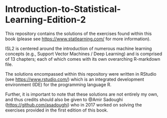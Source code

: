 # Introduction-to-Statistical-Learning-Edition-2

This repository contains the solutions of the exercises found within this book (please see https://www.statlearning.com/ for more information).

ISL2 is centered around the introduction of numerous machine learning concepts (e.g., Support Vector Machines / Deep Learning) and is comprised of 13 chapters; each of which comes with its own overarching R-markdown file.

The solutions encompassed within this repository were written in RStudio (see https://www.rstudio.com/) which is an integrated development environment (IDE) for the programming language R.

Further, it is important to note that these solutions are not entirely my own, and thus credits should also be given to @Amir Sadoughi (https://github.com/asadoughi) who in 2017 worked on solving the exercises provided in the first edition of this book. 


